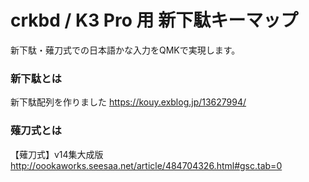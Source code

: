# crkbd / K3 Pro 用 新下駄キーマップ

新下駄・薙刀式での日本語かな入力をQMKで実現します。

### 新下駄とは

新下駄配列を作りました
https://kouy.exblog.jp/13627994/

### 薙刀式とは

【薙刀式】v14集大成版
http://oookaworks.seesaa.net/article/484704326.html#gsc.tab=0
